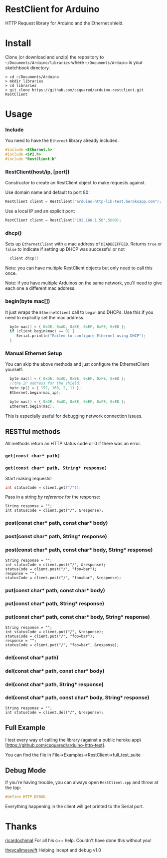 # RestClient for Arduino

HTTP Request library for Arduino and the Ethernet shield.

# Install

Clone (or download and unzip) the repository to `~/Documents/Arduino/libraries`
where `~/Documents/Arduino` is your sketchbook directory.

    > cd ~/Documents/Arduino
    > mkdir libraries
    > cd libraries
    > git clone https://github.com/csquared/arduino-restclient.git RestClient

# Usage

### Include

You need to have the `Ethernet` library already included.

```c++
#include <Ethernet.h>
#include <SPI.h>
#include "RestClient.h"
```

### RestClient(host/ip, [port])

Constructor to create an RestClient object to make requests against.

Use domain name and default to port 80:
```c++
RestClient client = RestClient("arduino-http-lib-test.herokuapp.com");
```

Use a local IP and an explicit port:
```c++
RestClient client = RestClient("192.168.1.50",5000);
```

### dhcp()

Sets up `EthernetClient` with a mac address of `DEADBEEFFEED`. Returns `true` or `false` to indicate if setting up DHCP
was successful or not

```c++
  client.dhcp()
```

Note: you can have multiple RestClient objects but only need to call
this once.

Note: if you have multiple Arduinos on the same network, you'll need
to give each one a different mac address.

### begin(byte mac[])

It just wraps the `EthernetClient` call to `begin` and DHCPs.
Use this if you need to explicitly set the mac address.

```c++
  byte mac[] = { 0xDE, 0xAD, 0xBE, 0xEF, 0xFE, 0xED };
  if (client.begin(mac) == 0) {
     Serial.println("Failed to configure Ethernet using DHCP");
  }
```

### Manual Ethernet Setup

You can skip the above methods and just configure the EthernetClient yourself:

```c++
  byte mac[] = { 0xDE, 0xAD, 0xBE, 0xEF, 0xFE, 0xED };
  //the IP address for the shield:
  byte ip[] = { 192, 168, 2, 11 };
  Ethernet.begin(mac,ip);
```

```c++
  byte mac[] = { 0xDE, 0xAD, 0xBE, 0xEF, 0xFE, 0xED };
  Ethernet.begin(mac);
```

This is especially useful for debugging network connection issues.

## RESTful methods

All methods return an HTTP status code or 0 if there was an error.

### `get(const char* path)`
### `get(const char* path, String* response)`

Start making requests!

```c++
int statusCode = client.get("/"));
```

Pass in a string *by reference* for the response:
```
String response = "";
int statusCode = client.get("/", &response);
```

### post(const char* path, const char* body)
### post(const char* path, String* response)
### post(const char* path, const char* body, String* response)

```
String response = "";
int statusCode = client.post("/", &response);
statusCode = client.post("/", "foo=bar");
response = "";
statusCode = client.post("/", "foo=bar", &response);
```

### put(const char* path, const char* body)
### put(const char* path, String* response)
### put(const char* path, const char* body, String* response)

```
String response = "";
int statusCode = client.put("/", &response);
statusCode = client.put("/", "foo=bar");
response = "";
statusCode = client.put("/", "foo=bar", &response);
```

### del(const char* path)
### del(const char* path, const char* body)
### del(const char* path, String* response)
### del(const char* path, const char* body, String* response)

```
String response = "";
int statusCode = client.del("/", &response);
```

## Full Example

I test every way of calling the library (against a public heroku app)[https://github.com/csquared/arduino-http-test].

You can find the file in File->Examples->RestClient->full_test_suite

## Debug Mode

If you're having trouble, you can always open `RestClient.cpp` and throw at the top:

```c++
#define HTTP_DEBUG
```

Everything happening in the client will get printed to the Serial port.

# Thanks

[ricardochimal](https://github.com/ricardochimal) For all his c++ help.  Couldn't have done this without you!

[theycallmeswift](https://github.com/theycallmeswift) Helping incept and debug v1.0
